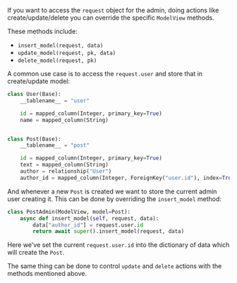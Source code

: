 If you want to access the `request` object for the admin,
doing actions like create/update/delete you can override the specific `ModelView` methods.

These methods include:

- `insert_model(request, data)`
- `update_model(request, pk, data)`
- `delete_model(request, pk)`

A common use case is to access the `request.user` and store that in create/update model:

```python
class User(Base):
    __tablename__ = "user"

    id = mapped_column(Integer, primary_key=True)
    name = mapped_column(String)


class Post(Base):
    __tablename__ = "post"

    id = mapped_column(Integer, primary_key=True)
    text = mapped_column(String)
    author = relationship("User")
    author_id = mapped_column(Integer, ForeignKey("user.id"), index=True)
```

And whenever a new `Post` is created we want to store the current admin user creating it.
This can be done by overriding the `insert_model` method:

```python
class PostAdmin(ModelView, model=Post):
    async def insert_model(self, request, data):
        data["author_id"] = request.user.id
        return await super().insert_model(request, data)
```

Here we've set the current `request.user.id` into the dictionary
of data which will create the `Post`.

The same thing can be done to control `update` and `delete` actions with the methods mentioned above.
